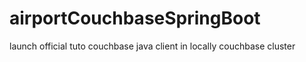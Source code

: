 # airportCouchbaseSpringBoot
launch official tuto couchbase java client in locally couchbase cluster 
